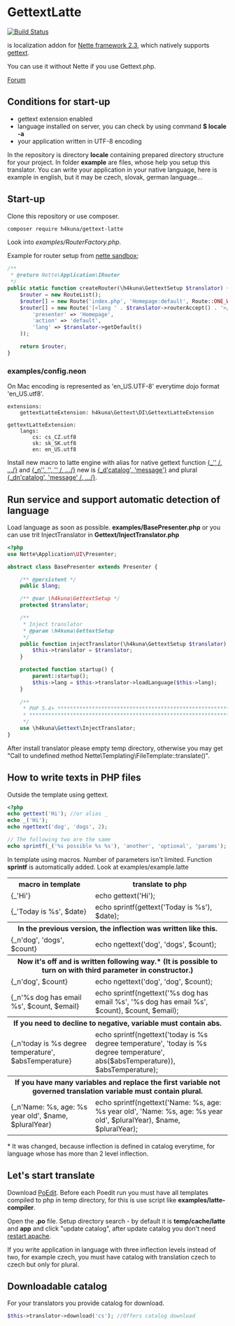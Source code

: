 GettextLatte
===========

[![Build Status](https://travis-ci.org/h4kuna/gettext-latte.svg?branch=master)](https://travis-ci.org/h4kuna/gettext-latte)

is localization addon for [Nette framework 2.3](http://nette.org/), which natively supports [gettext](http://php.net/manual/en/book.gettext.php).

You can use it without Nette if you use Gettext.php.

[Forum](http://forum.nette.org/cs/12021-gettext-na-100-v-sablonach#p86467)

Conditions for start-up
----------------------
* gettext extension enabled
* language installed on server, you can check by using command **$ locale -a**
* your application written in UTF-8 encoding

In the repository is directory **locale** containing prepared directory structure for your project. In folder **example** are files, whose help you setup this translator. You can write your application in your native language, here is example in english, but it may be czech, slovak, german language...

Start-up
---------------------
Clone this repository or use composer.
```sh
composer require h4kuna/gettext-latte
```

Look into _examples/RouterFactory.php_.

Example for router setup from [nette sandbox](https://github.com/h4kuna/gettext-latte/blob/master/examples/RouterFactory.php);
```php
/**
 * @return Nette\Application\IRouter
 */
public static function createRouter(\h4kuna\GettextSetup $translator) {
    $router = new RouteList();
    $router[] = new Route('index.php', 'Homepage:default', Route::ONE_WAY);
    $router[] = new Route('[<lang ' . $translator->routerAccept() . '>/]<presenter>/<action>/[<id>/]', array(
        'presenter' => 'Homepage',
        'action' => 'default',
        'lang' => $translator->getDefault()
    ));

    return $router;
}
```

### examples/config.neon

On Mac encoding is represented as 'en_US.UTF-8' everytime dojo format 'en_US.utf8'.
```
extensions:
    gettextLatteExtension: h4kuna\Gettext\DI\GettextLatteExtension

gettextLatteExtension:
    langs:
        cs: cs_CZ.utf8
        sk: sk_SK.utf8
        en: en_US.utf8
```

Install new macro to latte engine with alias for native gettext function [{_'' /*, ...*/}](http://www.php.net/manual/en/function.gettext.php) and [{_n'', '', '' /*, ...*/}](http://www.php.net/manual/en/function.ngettext.php) new is [{_d'catalog', 'message'}](http://www.php.net/manual/en/function.dgettext.php) and plural [{_dn'catalog', 'message' /*, ...*/}](http://www.php.net/manual/en/function.dgettext.php).


Run service and support automatic detection of language
-------------------
Load language as soon as possible. **examples/BasePresenter.php** or you can use trit InjectTranslator in **Gettext/InjectTranslator.php**

```php
<?php
use Nette\Application\UI\Presenter;

abstract class BasePresenter extends Presenter {

    /** @persistent */
    public $lang;

    /** @var \h4kuna\GettextSetup */
    protected $translator;

    /**
     * Inject translator
     * @param \h4kuna\GettextSetup
     */
    public function injectTranslator(\h4kuna\GettextSetup $translator) {
        $this->translator = $translator;
    }

    protected function startup() {
        parent::startup();
        $this->lang = $this->translator->loadLanguage($this->lang);
    }
    
    /**
     * PHP 5.4+ ****************************************************************
     * *************************************************************************
     */
    use \h4kuna\Gettext\InjectTranslator;
}
```

After install translator please empty temp directory, otherwise you may get "Call to undefined method Nette\Templating\FileTemplate::translate()".

How to write texts in PHP files
---------------
Outside the template using gettext.

```php
<?php
echo gettext('Hi'); //or alias _
echo _('Hi');
echo ngettext('dog', 'dogs', 2);

// The following two are the same
echo sprintf(_('%s possible %s %s'), 'another', 'optional', 'params'); // is faster

```

In template using macros. Number of parameters isn't limited. Function **sprintf** is automatically added. Look at examples/example.latte

<table>
<tr>
<th>macro in template</th><th>translate to php</th>
</tr>
<tr>
<td>{_'Hi'}</td><td>echo gettext('Hi');</td>
</tr>
<tr>
<td>{_'Today is %s', $date}</td><td>echo sprintf(gettext('Today is %s'), $date);</td>
</tr>
<tr>
<th colspan="2">In the previous version, the inflection was written like this.</th>
</tr>
<tr>
<td>{_n'dog', 'dogs', $count}</td><td>echo ngettext('dog', 'dogs', $count);</td>
</tr>
<tr>
<th colspan="2">Now it's off and is written following way.* (It is possible to turn on with third parameter in constructor.)</th>
</tr>
<tr>
<td>{_n'dog', $count}</td><td>echo ngettext('dog', 'dog', $count);</td>
</tr>
<tr>
<td>{_n'%s dog has email %s', $count, $email}</td><td>echo sprintf(ngettext('%s dog has email %s', '%s dog has email %s', $count), $count, $email);</td>
</tr>
<tr>
<th colspan="2">If you need to decline to negative, variable must contain abs.</th>
</tr>
<tr>
<td>{_n'today is %s degree temperature', $absTemperature}</td><td>echo sprintf(ngettext('today is %s degree temperature', 'today is %s degree temperature', abs($absTemperature)), $absTemperature);</td>
</tr>
<tr>
<th colspan="2">If you have many variables and replace the first variable not governed translation variable must contain plural.</th>
</tr>
<tr>
<td>{_n'Name: %s, age: %s year old', $name, $pluralYear}</td><td>echo sprintf(ngettext('Name: %s, age: %s year old', 'Name: %s, age: %s year old', $pluralYear), $name, $pluralYear);</td>
</tr>
</table>

\* It was changed, because inflection is defined in catalog everytime, for language whose has more than 2 level inflection.


Let's start translate
---------------------
Download [PoEdit](http://www.poedit.net/download.php).
Before each Poedit run you must have all templates compiled to php in temp directory, for this is use script like **examples/latte-compiler**.

Open the **.po** file. Setup directory search - by default it is **temp/cache/latte** and **app**  and click "update catalog", after update catalog you don't need [restart apache](http://php.net/manual/en/function.gettext.php#110735).


If you write application in language with three inflection levels instead of two, for example czech, you must have catalog with translation czech to czech but only for plural.

Downloadable catalog
---------------
For your translators you provide catalog for download.

```php
$this->translator->download('cs'); //Offers catalog download
```
